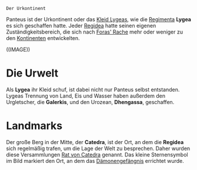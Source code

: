 	Der Urkontinent

Panteus ist der Urkontinent oder das [Kleid Lygeas](Lygeas%20Kleid.md), wie die [Regimenta](Die%20Regimenta.md) **Lygea** es sich geschaffen hatte. Jeder [Regidea](Die%20Regidea) hatte seinen eigenen Zuständigkeitsbereich, die sich nach [Foras' Rache](Foras'%20Rache.md) mehr oder weniger zu den [Kontinenten](Die%20Kontinente.md) entwickelten.

((IMAGE))

# Die Urwelt
Als **Lygea** ihr Kleid schuf, ist dabei nicht nur Panteus selbst entstanden. Lygeas Trennung von Land, Eis und Wasser haben außerdem den Urgletscher, die **Galerkis**, und den Urozean, **Dhengassa**, geschaffen.

# Landmarks
Der große Berg in der Mitte, der **Catedra**, ist der Ort, an dem die **Regidea** sich regelmäßig trafen, um die Lage der Welt zu besprechen. Daher wurden diese Versammlungen [Rat von Catedra](Die%20Regidea#Der%20Rat%20von%20Catedra) genannt. Das kleine Sternensymbol im Bild markiert den Ort, an dem das [Dämonengefängnis](Das%20Dämonengefängnis.md) errichtet wurde.